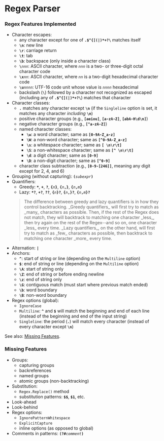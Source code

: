 Regex Parser
============

### Regex Features Implemented ###

- Character escapes:
    - any character except for one of **<code>.&#36;^{&#91;(|)&#42;+?&#92;</code>** matches itself
    - **`\n`**: new line
    - **`\r`**: carriage return
    - **`\t`**: tab
    - **`\b`**: backspace (only inside a character class)
    - <code><strong>&#92;</strong>_nnn_</code>: ASCII character, where _`nnn`_ is a two- or three-digit octal character code
    - <code><strong>\x</strong>_nn_</code>: ASCII character, where _`nn`_ is a two-digit hexadecimal character code
    - <code><strong>\u</strong>_nnnn_</code>: UTF-16 code unit whose value is _`nnnn`_ hexadecimal
    - backslash (**`\`**) followed by a character not recognized as escaped (including any of **<code>.&#36;^{&#91;(|)&#42;+?&#92;</code>**) matches that character
- Character classes:
    - <code>**.**</code> matches any character except **`\n`** (if the `Singleline` option is set, it matches any character _including_ **`\n`**)
    - positive character groups (e.g., <code>**&#91;aeiou&#93;**</code>, <code>**&#91;a-zA-Z&#93;**</code>, <code>**&#91;abA-H\d\n&#93;**</code>)
    - negative character groups (e.g., <code>**&#91;^a-zA-Z&#93;**</code>)
    - named character classes:
        - **`\w`**: a word character; same as <code>**&#91;0-9A-Z&#95;a-z&#93;**</code>
        - **`\W`**: a non-word character; same as <code>**&#91;^0-9A-Z&#95;a-z&#93;**</code>
        - **`\s`**: a whitespace character; same as <code>**&#91; \n\r\t&#93;**</code>
        - **`\S`**: a non-whitespace character; same as <code>**&#91;^ \n\r\t&#93;**</code>
        - **`\d`**: a digit character; same as <code>**&#91;0-9&#93;**</code>
        - **`\D`**: a non-digit character; same as <code>**&#91;^0-9&#93;**</code>
    - character class subtraction (e.g., <code>**&#91;0-9-&#91;246&#93;&#93;**</code>, meaning any digit except for 2, 4, and 6)
- Grouping (without capturing): <code>**(**_subexpr_**)**</code>
- Quantifiers:
    - Greedy: <code>**&#42;**</code>, <code>**+**</code>, <code>**?**</code>, <code>**{**_n_**}**</code>, <code>**{**_n_**,}**</code>, <code>**{**_n_**,**_m_**}**</code>
    - Lazy: <code>**&#42;?**</code>, <code>**+?**</code>, <code>**??**</code>, <code>**{**_n_**}?**</code>, <code>**{**_n_**,}?**</code>, <code>**{**_n_**,**_m_**}?**</code>
    <blockquote>The difference between greedy and lazy quantifiers is in how they control backtracking. _Greedy quantifiers_ will first try to match as _many_ characters as possible. Then, if the rest of the Regex does not match, they will backtrack to matching one character _less_, then try again on the rest of the Regex--and so on, one character _less_ every time. _Lazy quantifiers_, on the other hand, will first try to match as _few_ characters as possible, then backtrack to matching one character _more_ every time.</blockquote>
- Alternation: **`|`**
- Anchors:
    - <code>**^**</code>: start of string or line (depending on the `Multiline` option)
    - <code>**&#36;**</code>: end of string or line (depending on the `Multiline` option)
    - **`\A`**: start of string only
    - **`\Z`**: end of string or before ending newline
    - **`\z`**: end of string only
    - **`\G`**: contiguous match (must start where previous match ended)
    - **`\b`**: word boundary
    - **`\B`**: non-word boundary
- Regex options (global):
    - `IgnoreCase`
    - `Multiline`: <code>**^**</code> and <code>**&#36;**</code> will match the beginning and end of each line (instead of the beginning and end of the input string)
    - `Singleline`: the period (<code>**.**</code>) will match every character (instead of every character except **`\n`**)

See also: [Missing Features](#missing-features).


### Missing Features ###

- Groups:
    - capturing groups
    - backreferences
    - named groups
    - atomic groups (non-backtracking)
- Substitution:
    - `Regex.Replace()` method
    - substitution patterns: <code>**&#36;&#36;**</code>, <code>**&#36;1**</code>, etc.
- Look-ahead
- Look-behind
- Regex options:
    - `IgnorePatternWhitespace`
    - `ExplicitCapture`
    - inline options (as opposed to global)
- Comments in patterns: <code>**(?#**_comment_**)**</code>

